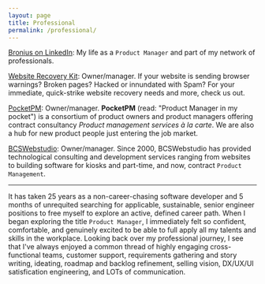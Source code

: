 ```yaml
---
layout: page
title: Professional
permalink: /professional/
---
```


[Bronius on LinkedIn](https://www.linkedin.com/in/bronius): My life as a `Product Manager` and part of my network of professionals.

[Website Recovery Kit](https://recovery-kit.com): Owner/manager. If your website is sending browser warnings? Broken pages? Hacked or innundated with Spam? For your immediate, quick-strike website recovery needs and more, check us out.

[PocketPM](https://mypocketpm.com): Owner/manager. <strong>PocketPM</strong> (read: "Product Manager in my pocket") is a consortium of product owners and product managers offering contract consultancy <em>Product management services à la carte</em>. We are also a hub for new product people just entering the job market.

[BCSWebstudio](https://bcswebstudio.com): Owner/manager. Since 2000, BCSWebstudio has provided technological consulting and development services ranging from websites to building software for kiosks and part-time, and now, contract `Product Management`.

<hr>

It has taken 25 years as a non-career-chasing software developer and 5 months of unrequited searching for applicable, sustainable, senior engineer positions to free myself to explore an active, defined career path. When I began exploring the title `Product Manager`, I immediately felt so confident, comfortable, and genuinely excited to be able to full apply all my talents and skills in the workplace. Looking back over my professional journey, I see that I've always enjoyed a common thread of highly engaging cross-functional teams, customer support, requirements gathering and story writing, ideating, roadmap and backlog refinement, selling vision, DX/UX/UI satisfication engineering, and LOTs of communication.
